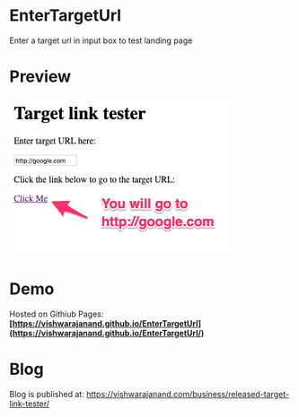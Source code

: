 # EnterTargetUrl
Enter a target url in input box to test landing page

# Preview
![Preview](https://raw.githubusercontent.com/vishwarajanand/EnterTargetUrl/master/demo.png "Preview")

# Demo
Hosted on Githiub Pages: **[https://vishwarajanand.github.io/EnterTargetUrl](https://vishwarajanand.github.io/EnterTargetUrl/)**

# Blog

Blog is published at: https://vishwarajanand.com/business/released-target-link-tester/
